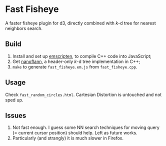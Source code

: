# Fast Fisheye
A faster fisheye plugin for d3, directly combined with _k_-d tree for nearest neighbors search.

## Build
1. Install and set up [emscripten](http://kripken.github.io/emscripten-site), to compile C++ code into JavaScript;
2. Get [nanoflann](https://github.com/jlblancoc/nanoflann), a header-only _k_-d tree implementation in C++;
3. `make` to generate `fast_fisheye.em.js` from `fast_fisheye.cpp`.

## Usage
Check `fast_random_circles.html`. Cartesian Distortion is untouched and not sped up.

## Issues
1. Not fast enough. I guess some NN search techniques for moving query (= current cursor position) should help. Left as future works.
2. Particularly (and strangly) it is much slower in Firefox.